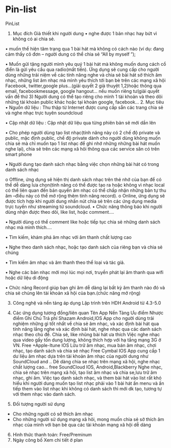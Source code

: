 # Pin-list
PinList

1.	Mục đích
Giả thiết khi người dung 
•	nghe được 1 bản nhạc hay bứt vì không có ai chia sẻ.

•	muốn thể hiện tâm trạng qua 1 bài hát mà không có cách nào (ví dụ: đang cảm thấy cô đơn – người dung có thể chia sẻ “All by myself ”);

•	Muốn gửi tặng người mình yêu quý 1 bài hát mà không muốn dung cách cổ điển là gửi yêu cầu qua radio(mất tiền).
Ứng dụng sẽ cung cấp cho người dùng những trải niệm về các tính năng nghe và chia sẻ bài hát sở thích âm nhạc, những list âm nhạc mà mình yêu thích tới bạn bè trên các mạng xã hội Facebook, twitter,google plus…(giải quyết 2 giả thuyêt 1,2)hoặc thông qua email, facebookmessage, google hangout… nếu muốn riêng tư(giải quyết vấn đề thứ 3)
Người dung có thể tạo riêng cho mình 1 tài khoản và theo dõi những tài khoản public khác hoặc tại khoản google, facebook…
2.	Mục tiêu 
•	Nguồn dữ liệu : Thu thập từ Internet được cung cấp sẵn các trang chia sẻ và nghe nhạc trực tuyên soundcloud

•	Cập nhật dữ liệu : Cập nhật dữ liệu qua từng phiên bản sẽ mới dần lên

•	Cho phép người dùng tạo list nhạc(tính năng này có 2 chế độ private và public, mặc định public, chế độ private dành cho người dùng không muốn chia sẻ mà chỉ muốn tạo 1 list nhạc để ghi nhớ những những bài hát muốn nghe lại), chia sẻ trên các mạng xã hôi thông qua các service săn có trên smart phone

•	Người dung tạo danh sách nhạc bằng việc chọn những bài hát có trong danh sách nhạc 

o	Offline, ứng dụng sẽ hiện thị danh sách nhạc trên thẻ nhớ của bạn để có thể dễ dàng lưa chọn(tính năng có thể được tạo ra hoặc không vì nhạc local có thể liên quan đến bản quyền âm nhạc có thể chấp nhận những bản tự thu âm –điều này có thể mở rộng thêm tính năng record).
o	Online, ứng dụng sẽ được tích hợp khi người dung nhấn nút chia sẻ trên các ứng dụng media trực tuyến như streaming từ soundcloud.
•	Chức năng thông báo khi người dùng nhận được theo dõi, like list, hoặc comment….

•	Người dùng có thể comment like hoặc tiếp tục chia sẻ những danh sách nhạc mà mình thích….

•	Tìm kiếm, khám phá âm nhạc với âm thanh chất lượng cao

•	Nghe theo danh sách nhạc, hoặc tạo danh sách của riêng bạn và chia sẻ chúng

•	Tìm kiếm âm nhạc và âm thanh theo thể loại và tác giả.

•	Nghe các bản nhạc mới mọi lúc mọi nơi, truyền phát lại âm thanh qua wifi hoặc dữ liệu di động

•	Chức năng Record giúp bạn ghi âm dễ dàng lại bất kỳ âm thanh nào đó và chia sẻ chúng lên tài khoản xã hội của bạn.(chức năng mở rộng)

3.	Công nghệ và nền tảng áp dụng
Lập trình trên HDH Android từ 4.3-5.0
4.	Các ứng dụng tương đồng/liên quan
Tên App	Nền Tảng	Ưu điểm	Nhược điểm	Ghi Chú	Trả phí
Shazam
Android,IOS
	App cho người dùng trải nghiệm những gì tốt nhất về chia sẻ âm nhạc, và xác định bài hát qua tính năng lắng nghe và xác định bài hát, nghe nhạc qua các danh sách nhạc theo chủ đề.
Chia sẻ, like nhũng bài hát ưa thích	Việc nghe nhạc qua video gấy tốn dung lượng, không thích hợp với hạ tầng mạng 3G ở VN.
Free
+Apple-Itune
IOS
  Lữu trữ âm nhạc, mua bán âm nhạc, chơi nhạc, tạo danh sách và chia sẻ nhạc
Free
Cymbal
IOS
App cung cấp 1 dư liệu âm nhạc dựa trên tài khoản âm nhạc của người dung như SoundCloud and ..
Dê dàng chia se nhạc trên mạng xã hội, nghe nhạc chất lượng cao…
free
SoundCloud
IOS, Android,Blackberry	
Nghe nhạc, chia sẻ nhạc trên mạng xã hội, tạo list âm nhạc và chia se,lưu trữ âm nhạc, ghi âm.	Việc tạo danh sách nhạc, và them bài hát vào list rất khó hiểu khi người dung muốn tạo list nhạc phải vào 1 bài hát ấn menu và ấn tiếp them vào list nhạc khi không có danh sách thì mới dk tạo, tương tự với them nhạc vào danh sách.		


5.	Đối tượng người sử dụng
-	Cho những người có sở thích âm nhạc
-	Cho những người sử dụng mạng xã hôi, mong muốn chia sẻ sở thích âm nhạc của mình với bạn bè qua các tài khoản mạng xã hội dễ dàng  
6.	Hình thức thanh toán:
Free/Preminum
7.	Ngày công bố
Xem chi tiết ở plan
